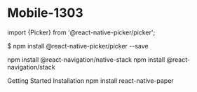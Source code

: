 # Mobile-1303


import {Picker} from '@react-native-picker/picker';

$ npm install @react-native-picker/picker --save


npm install @react-navigation/native-stack
npm install @react-navigation/stack

Getting Started
Installation
npm install react-native-paper
